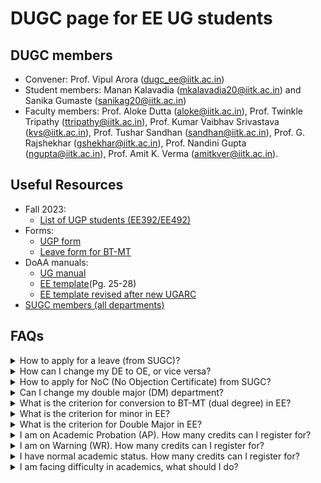 # DUGC page for EE UG students

<!-- 
## 2022-23 Semester II
- List of UGP students (EE392 and EE492) and their respective supervisors is [here](https://iitk-my.sharepoint.com/:f:/g/personal/vipular_iitk_ac_in/En06uZJvbLJHqd8iZ8W4FYMBoPOWGelkKRO8BQPi4xCpbw?e=UdA2GU) 
- Call for Applications for Senate Scholarships/Awards (deadline: 17 Feb 2023)
  - [Skylark](https://forms.gle/PiJZHV7d4wvqUT5T9)
  - [Ravi and Rohini Sakhuja](https://forms.gle/nkHMnA336e6upSDy9)
  - [Class of 1968](https://forms.gle/Gxa3kScquuBV4GQx5)
  - [Arish Ali](https://forms.gle/mQV56rZxg9sSivcD8) 
-->
  
## DUGC members

- Convener: Prof. Vipul Arora (dugc_ee@iitk.ac.in)
- Student members: Manan Kalavadia (mkalavadia20@iitk.ac.in) and Sanika Gumaste (sanikag20@iitk.ac.in)
- Faculty members: Prof. Aloke Dutta (aloke@iitk.ac.in), Prof. Twinkle Tripathy (ttripathy@iitk.ac.in), Prof. Kumar Vaibhav Srivastava (kvs@iitk.ac.in), Prof. Tushar Sandhan (sandhan@iitk.ac.in), Prof. G. Rajshekhar (gshekhar@iitk.ac.in), Prof. Nandini Gupta (ngupta@iitk.ac.in), Prof. Amit K. Verma (amitkver@iitk.ac.in).

## Useful Resources

- Fall 2023:
  - [List of UGP students (EE392/EE492)](https://iitk-my.sharepoint.com/:x:/g/personal/vipular_iitk_ac_in/EQehAkPZuBpNv_7qpkdSiW0BWI1fa0Qt1yvqUw3rOpHo4g?e=uLmKga)
- Forms:
  - [UGP form](https://iitk-my.sharepoint.com/:w:/g/personal/vipular_iitk_ac_in/EasoHk3M9XtFqwrT4zS5ztEBz0ikrInp3PIaZUxzNBgR9Q?e=V26c1A)
  - [Leave form for BT-MT](https://iitk-my.sharepoint.com/:b:/g/personal/vipular_iitk_ac_in/EYSto_LE291Kv-dg0AZV-1MBRL9-JEVG0BkQaRyoEl7kuw?e=Bob5O4)
- DoAA manuals:
  - [UG manual](https://www.iitk.ac.in/doaa/data/UG-Manual.pdf)
  - [EE template](https://www.iitk.ac.in/doaa/data/Course-Template-B.Tech-BS.pdf)(Pg. 25-28)
  - [EE template revised after new UGARC](https://iitk-my.sharepoint.com/:b:/g/personal/vipular_iitk_ac_in/EWrEJ__GE8JHh5BBkmkF7qsBC4gAsxNiUXNpEF9wVrYMPA)
- [SUGC members (all departments)](https://www.iitk.ac.in/doaa/data/sugcmember.pdf) 

## FAQs 

<details>

  <summary>How to apply for a leave (from SUGC)?</summary>

  Send an email to dugc_ee@iitk.ac.in with the necessary documents (Medical certificate from HC, etc.).
  (Updated: May 2023)

</details>

<details>

  <summary>How can I change my DE to OE, or vice versa?</summary>

  Register courses according to the course template. All corrections in the course type will be taken care of at the time of graduation as per the course template. (Updated: Dec 2022)

</details>

<details>

  <summary>How to apply for NoC (No Objection Certificate) from SUGC?</summary>

  SUGC has its own format for NOC in summer and winter vacation. In this regard if you want a NOC letter then kindly provide below documents:
  
<ol>
  <li>Copy of Advertisement/Notification</li>
  <li>Receipt of Rs. 50/-</li>
  <li>Internship Form (DoAA office)</li>
  <li>Internship Form (DoIR office)- This form is only applicable if your Internship is scheduled abroad.</li>
</ol>
  You may deposit fee amount in below account:
  
<ul>
  <li> Bank name:STATE BANK OF INDIA</li>
  <li> Bank branch: IIT KANPUR</li>
  <li> Bank A/c No.: 35973361835</li>
  <li> Bank Swift code: SBININBB499</li>
  <li> Beneficiary code: SBIN0001161</li>
  <li> Beneficiary name: Registrar, IIT Kanpur</li>
</ul>
  (Updated: Dec 2022)
</details>


<details>

  <summary>Can I change my double major (DM) department?</summary>
  
<ol>
  <li>To apply again for DM in 7th semester, you have to drop the currently allotted Double Major from current department.</li>
  <li>After dropping Double Major programme, it may be difficult to get DM in any other department.</li>
  <li>In case you change your mind after dropping Double Major from current deparment and want to return back, then this may not be possible.</li>
</ol>
  If you understand above points well, you may request for drop by sending a mail to DUGC conveners of both the departments (current and the new). (Updated: Dec 2022)

</details>

<details>
  
<summary>What is the criterion for conversion to BT-MT (dual degree) in EE?</summary>
  
<ul>
  <li> CPI>=7.5: Direct Conversion</li>
  <li> 7.0 <= CPI < 7.5 : Thesis supervisor Recommendation is required</li>
  <li> CPI < 7.0: Reject</li>
</ul>
(Updated: Jan 2023)

</details>

<details>
  
  <summary>What is the criterion for minor in EE?</summary>
  
<ul>  
  <li> CPI >= 7.0: Accept</li>
  <li> CPI < 7.0: Reject</li>
</ul>
(Updated: Jan 2023)
  
</details>

<details>
  
  <summary>What is the criterion for Double Major in EE?</summary>
  
  It is based on a fixed number of seats, filled in the order of CPI. For details, see UG manual.
  (Updated: Jan 2023)
  
</details>

<details>
  <summary>I am on Academic Probation (AP). How many credits can I register for?</summary>

  Minimum 27 credits and maximum 38 credits. <a href="https://minutes.iitk.ac.in/registrar/sites/default/files/senate/2022.12.27/pre-approval/Agenda%20for%20the%20553%20(2022-23-1st)%20e-meeting%20of%20the%20Senate.pdf">Source: Pages AP-271, AP-273</a>
  
</details>

<details>
  <summary>I am on Warning (WR). How many credits can I register for?</summary>

  Minimum 35 credits and maximum 49 credits. <a href="https://minutes.iitk.ac.in/registrar/sites/default/files/senate/2022.12.27/pre-approval/Agenda%20for%20the%20553%20(2022-23-1st)%20e-meeting%20of%20the%20Senate.pdf">Source: Pages AP-271, AP-273</a>
  
</details>

<details>
  <summary>I have normal academic status. How many credits can I register for?</summary>

  Minimum 35 credits and maximum 65 credits. <a href="https://minutes.iitk.ac.in/registrar/sites/default/files/senate/2022.12.27/pre-approval/Agenda%20for%20the%20553%20(2022-23-1st)%20e-meeting%20of%20the%20Senate.pdf">Source: Page AP-273</a>
  
</details>

<details>
  <summary>I am facing difficulty in academics, what should I do?</summary>

  Please reach out to DUGC convener and DUGC student members. We are here to help.
  
</details>